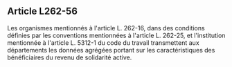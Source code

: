 ## Article L262-56

Les organismes mentionnés à l'article L. 262-16, dans des conditions définies par les conventions
mentionnées à l'article L. 262-25, et l'institution mentionnée à l'article L. 5312-1 du code du travail
transmettent aux départements les données agrégées portant sur les caractéristiques des bénéficiaires du
revenu de solidarité active.

